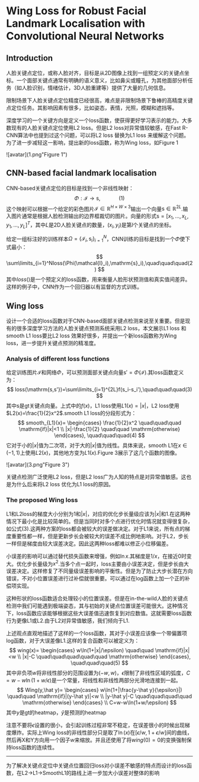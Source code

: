 # Wing Loss for Robust Facial Landmark Localisation with Convolutional Neural Networks

## Introduction

人脸关键点定位，或称人脸对齐，目标是从2D图像上找到一组预定义的关键点坐标。一个面部关键点通常有明确的语义意义，比如鼻尖或瞳孔，为其他面部分析任务（如人脸识别，情绪估计，3D人脸重建等）提供了大量的几何信息。

限制场景下人脸关键点定位精度已经很高，难点是非限制场景下鲁棒的高精度关键点定位任务。其影响因素有很多，比如姿态，表情，光照，模糊和遮挡等。

深度学习的一个关键方向是定义一个loss函数，使获得更好学习表示的能力。大多数现有的人脸关键点定位使用L2 loss。但是L2 loss对异常值较敏感，在Fast R-CNN算法中也提到过这个问题，可以将L2 loss 替换为L1 loss 来缓解这个问题。为了进一步减轻这一影响，提出新的loss函数，称为Wing loss，如Figure 1

![avatar](1.png"Figure 1")



## CNN-based facial landmark localisation

CNN-based关键点定位的目标是找到一个非线性映射：
$$
\Phi:\mathcal{I}\to \mathrm{s},\quad\quad\quad(1)
$$
这个映射可以根据一个给定的彩色图片$\mathcal{I}\in\mathbb{R}^{H\times W\times 3}$输出一个向量$\mathrm{s}\in\mathbb{R}^{2L}$.输入图片通常是根据人脸检测输出的边界框裁切的图片。向量的形式$\mathrm{s}=[x_1,...,x_L,y_1,...,y_L]^T$，其中$L$是2D人脸关键点的数量，$(x_l,y_l)$是第$l$个关键点的坐标。

给定一组标注好的训练样本$\Omega=\{\mathcal{I}_i,\mathrm{s}_i\}_{i=1}^N$，CNN训练的目标是找到一个$\Phi$使下式最小：
$$
\sum\limits_{i=1}^Nloss(\Phi(\mathcal{I}_i),\mathrm{s}_i),\quad\quad\quad(2)
$$
其中$loss()$是一个预定义的loss函数，用来衡量人脸形状预测值和真实值间差异。这样的例子中，CNN作为一个回归器以有监督的方式训练。



## Wing loss

设计一个合适的loss函数对于CNN-based面部关键点检测来说至关重要。但是现有的很多深度学习方法的人脸关键点预测系统采用L2 loss，本文展示L1 loss 和smooth L1 loss要比L2 loss 效果好很多，并提出一个新loss函数称为Wing loss，进一步提升关键点预测的精准度。

### Analysis of different loss functions

给定训练图片$\mathcal{I}$和网络$\Phi$，可以预测面部关键点向量$\mathrm{s'}=\Phi(\mathcal{I})$.其loss函数定义为：
$$
loss(\mathrm{s,s'})=\sum\limits_{i=1}^{2L}f(s_i-s_i'),\quad\quad\quad(3)
$$
其中$\mathrm{s}$是gt关键点向量。上式中的$f(x)$，L1 loss使用$L1(x)=|x|$，L2 loss使用$L2(x)=\frac{1}{2}x^2$.smooth L1 loss的分段形式为：
$$
smooth_{L1}(x)=
\begin{cases}
\frac{1}{2}x^2 \quad\quad\quad \mathrm{if}|x|<1 \\
|x|-\frac{1}{2} \quad\quad \mathrm{otherwise}
\end{cases},
\quad\quad\quad(4)
$$
它对于小的$|x|$值为二次项，对于大的$|x|$值为线性。具体来说，smooth L1在$x\in(-1,1)$上使用$L2(x)$，其他地方变为$L1(x)$.Figure 3展示了这几个函数的图像。

![avatar](3.png"Figure 3")

关键点检测广泛使用L2 loss，但是L2 loss广为人知的特点是对异常值敏感。这也是为什么后来将L2 loss 优化为L1 loss的原因。

### The proposed Wing loss

L1和L2loss的梯度大小分别为1和$|x|$，对应的优化步长量级应该为$|x|$和1.在这两种情况下最小化是比较简单的。但是当同时对多个点进行优化时情况就变得很复杂，如公式(3).这两种方案的loss都会被较大的误差做决定。对于L1来说，所有点的梯度重要性都一样，但是更新步长会被较大的误差不成比例地影响。对于L2，步长一样但是梯度由较大误差决定。因此这两种loss都难以修正小位移偏差。

小误差的影响可以通过替代损失函数来增强，例如$\ln x$.其梯度是$1/x$，在接近0时变大。优化步长量级为$x^2$.当多个点一起时，loss主要由小误差决定，但是步长由大误差决定。这样修复了不同量级误差影响的平衡性。但是为了防止大步长潜在方向错误，不对小位置误差进行过补偿就很重要。可以通过在log函数上加一个正的补偿项实现。

这种形状的loss函数适合处理较小的位置误差。但是在in-the-wild人脸的关键点检测中我们可能遇到极端姿态，其与初始的关键点位置误差可能很大。这种情况下，loss函数应该能够根据这些大误差值迅速恢复到对应数值。这就需要loss函数行为更像L1或L2.由于L2对异常值敏感，我们倾向于L1.

上述观点直观地描述了这样的一个loss函数，其对于小误差应该像一个带偏置项log函数，对于大误差像L1.这样的复合函数可以被定义为：
$$
wing(x)=
\begin{cases}
w\ln(1+|x|/\epsilon) \quad\quad \mathrm{if}|x|<w \\
|x|-C \quad\quad\quad\quad\quad \mathrm{otherwise}
\end{cases},
\quad\quad\quad(5)
$$
其中非负项$w$将非线性部分的范围设置为$(-w,w)$，$\epsilon$限制了非线性区域的弧度，$C=w-w\ln(1+w/\epsilon)$是一个常量，将线性和非线性两部分光滑地连接到一起。
$$
Wing(y,\hat y)=
\begin{cases}
w\ln(1+|\frac{y-\hat y}{\epsilon}|) \quad\quad \mathrm{if}|(y-\hat y)|<w \\
|y-\hat y|-C \quad\quad\quad\quad \mathrm{otherwise}
\end{cases}
\\
C=w-w\ln(1+w/\epsilon)
$$
其中$y$是gt的heatmap，$\hat y$是预测的heatmap

注意不要将$\epsilon$设置的很小，会引起训练过程非常不稳定，在误差很小的时候出现梯度爆炸。实际上Wing loss的非线性部分只是取了$\ln(x)$在$[\epsilon/w,1+\epsilon/w]$间的曲线，然后再X和Y方向用一个因子$w$来缩放。并且还使用了将$wing(0)=0$的变换强制保持loss函数的连续性。



*****

为了解决关键点定位中关键点位置回归loss对小误差不敏感的特点而设计的loss函数，在L2->L1->SmoothL1的路线上进一步加大小误差对整体的影响